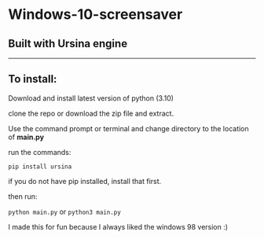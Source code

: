 # Windows-10-screensaver
## Built with Ursina engine
---

## To install:

Download and install latest version of python (3.10)

clone the repo or download the zip file and extract.

Use the command prompt or terminal and change directory to the location of **main.py**

run the commands:

`pip install ursina`

if you do not have pip installed, install that first.

then run:

`python main.py`
or
`python3 main.py`

I made this for fun because I always liked the windows 98 version :)
